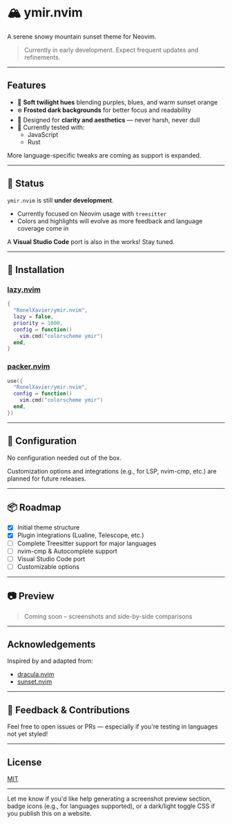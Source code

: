 # 🏔️ ymir.nvim
 A serene snowy mountain sunset theme for Neovim.

> Currently in early development. Expect frequent updates and refinements.
---

## Features

- 🌅 **Soft twilight hues** blending purples, blues, and warm sunset orange
- ❄️ **Frosted dark backgrounds** for better focus and readability
- 🧠 Designed for **clarity and aesthetics** — never harsh, never dull
- 🧪 Currently tested with:
  - JavaScript
  - Rust

More language-specific tweaks are coming as support is expanded.

---

## 🧪 Status

`ymir.nvim` is still **under development**.
- Currently focused on Neovim usage with `treesitter`
- Colors and highlights will evolve as more feedback and language coverage come in

A **Visual Studio Code** port is also in the works! Stay tuned.

---

## 🧰 Installation

### [lazy.nvim](https://github.com/folke/lazy.nvim)

```lua
{
  "RonelXavier/ymir.nvim",
  lazy = false,
  priority = 1000,
  config = function()
    vim.cmd("colorscheme ymir")
  end,
}
```

### [packer.nvim](https://github.com/wbthomason/packer.nvim)

```lua
use({
  "RonelXavier/ymir.nvim",
  config = function()
    vim.cmd("colorscheme ymir")
  end,
})
```

---

## 🔧 Configuration

No configuration needed out of the box.

Customization options and integrations (e.g., for LSP, nvim-cmp, etc.) are planned for future releases.

---

## 📦 Roadmap

* [x] Initial theme structure
* [x] Plugin integrations (Lualine, Telescope, etc.)
* [ ] Complete Treesitter support for major languages
* [ ] nvim-cmp & Autocomplete support 
* [ ] Visual Studio Code port
* [ ] Customizable options

---

## 📷 Preview

> Coming soon – screenshots and side-by-side comparisons

---

## Acknowledgements

Inspired by and adapted from:

* [dracula.nvim](https://github.com/Mofiqul/dracula.nvim)
* [sunset.nvim](https://github.com/meeehdi-dev/sunset.nvim)

---

## 💬 Feedback & Contributions

Feel free to open issues or PRs — especially if you're testing in languages not yet styled!

---

## License

[MIT](./LICENSE)

---

Let me know if you'd like help generating a screenshot preview section, badge icons (e.g., for languages supported), or a dark/light toggle CSS if you publish this on a website.

